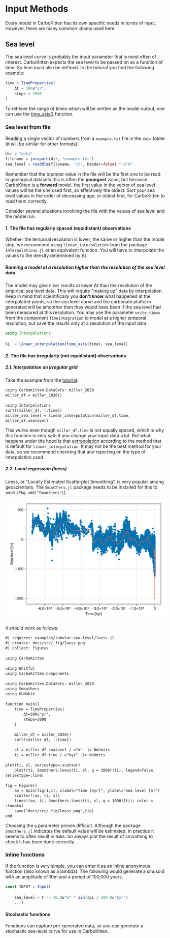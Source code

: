 # Input Methods

Every model in CarboKitten has its own specific needs in terms of input. However, there are many common idioms used here.

## Sea level 
The sea level curve is probably the input parameter that is most often of interest. CarboKitten expects the sea level to be passed on as a function of time. So time must also be defined. In the tutorial you find the following example:

```julia
time = TimeProperties(
	Δt = 500u"yr",
	steps = 2000
)
```
To retrieve the range of times which will be written as the model output, one can use the [time_axis()](@ref) function.

### Sea level from file

Reading a single vector of numbers from a `example.txt` file in the `data` folder (it will be similar for other formats):

```julia
dir = "data"
filename = joinpath(dir, "example.txt")
sea_level = readdlm(filename, '\t', header=false) * u"m"
```

Remember that the topmost value in the file will be the first one to be read. In geological datasets this is often the **youngest** value, but because CarboKitten is a **forward** model, the first value in the vector of sea level values will be the one used first, so effectively the oldest. Sort your sea level values in the order of decreasing age, or oldest first, for CarboKitten to read them correctly.

Consider several situations involving the file with the values of sea level and the model run:

#### 1. The file has regularly spaced (equidistant) observations

Whether the temporal resolution is lower, the same or higher than the model step, we recommend using `linear_interpolation` from the package `Interpolations.jl` or an equivalent function.
You will have to interpolate the values to the density determined by Δt. 

##### Running a model at a resolution higher than the resolution of the sea level data

The model may give nicer results at lower Δt than the resolution of the empirical sea level data. This will require "making up" data by interpolation. Keep in mind that scientifically you **don't know** what happened at the interpolated points, so the sea level curve and the carbonate platform generated will be smoother than they would have been if the sea level had been measured at this resolution. You may use the parameter `write_times` from the component `TimeIntegration` to model at a higher temporal resolution, but save the results only at a resolution of the input data.

```julia
using Interpolations

SL  = linear_interpolation(time_axis(time), sea_level)
```
#### 2. The file has irregularly (not equidistant) observations

##### 2.1. Interpolation on irregular grid

Take the example from the [tutorial](https://mindthegap-erc.github.io/CarboKitten.jl/dev/first_tutorial/):

```{julia}
using CarboKitten.DataSets: miller_2020
miller_df = miller_2020()

using Interpolations
sort!(miller_df, [:time])
miller_sea_level = linear_interpolation(miller_df.time, miller_df.sealevel)
```

This works even though `miller_df.time` is not equally spaced, which is why this function is very safe if you change your input data a lot. But what happens under the hood is that [extrapolation](https://juliamath.github.io/Interpolations.jl/latest/api/#Interpolations.linear_interpolation) according to the method that is default for `linear_interpolation`. It may not be the best method for your data, so we recommend checking that and reporting on the type of interpolation used.

##### 2.2. Local regression (loess)

Loess, or "Locally Estimated Scatterplot Smoothing", is very popular among geoscientists. The `Smoothers.jl` package needs to be installed for this to work (`Pkg.add("Smoothers")`). 

![Loess smoothing of the sea level curve of Miller et al. (2020)](fig/loess.png)

It should work as follows:

```{julia file=examples/tabular-sea-level/loess.jl}
#| requires: examples/tabular-sea-level/loess.jl
#| creates: docs/src/_fig/loess.png
#| collect: figures

using CarboKitten

using Unitful
using CarboKitten.Components

using CarboKitten.DataSets: miller_2020
using Smoothers
using GLMakie

function main()
    time = TimeProperties(
        Δt=500u"yr",
        steps=2000
    )

    miller_df = miller_2020()
    sort!(miller_df, [:time])

    sl = miller_df.sealevel / u"m" .|> NoUnits
    ti = miller_df.time / u"kyr" .|> NoUnits
    
plot(ti, sl, seriestype=:scatter)
    plot!(ti, Smoothers.loess(ti, sl, q = 1000)(ti), legend=false, seriestype=:line)

fig = Figure()
    ax = Axis(fig[1,1], xlabel="Time [kyr]", ylabel="Sea level [m]")
    scatter!(ax, ti, sl)
    lines!(ax, ti, Smoothers.loess(ti, sl, q = 1000)(ti); color = :tomato)
    save("docs/src/_fig/loess.png",fig)
end
```

Choosing the `q` parameter proves difficult. Although the package `Smoothers.jl` indicates the default value will be estimated, in practice it seems to often result in `NaN`s. So always plot the result of smoothing to check it has been done correctly.

### Inline functions

If the function is very simple, you can enter it as an inline anonymous function (also known as a lambda). The following would generate a sinusoid with an amplitude of 10m and a period of 100,000 years.

```julia
const INPUT = Input(
    ...
    sea_level = t -> 10.0u"m" * sin(2pi / 100.0u"kyr")
    ...)
```

#### Stochastic functions

Functions can capture pre-generated data, so you can generate a stochastic sea-level curve for use in CarboKitten.

